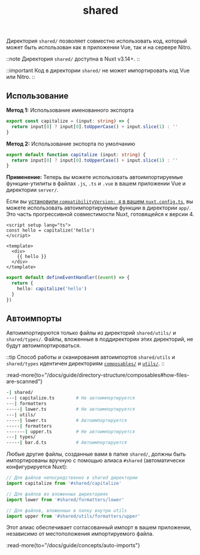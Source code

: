 ﻿---
title: 'shared'
head.title: 'shared/'
description: 'Используйте директорию shared/ для совместного использования функциональности между приложением Vue и сервером Nitro.'
navigation.icon: 'i-ph-folder'
---

Директория `shared/` позволяет совместно использовать код, который может быть использован как в приложении Vue, так и на сервере Nitro.

::note
Директория `shared/` доступна в Nuxt v3.14+.
::

::important
Код в директории `shared/` не может импортировать код Vue или Nitro.
::

## Использование

**Метод 1:** Использование именованного экспорта

```ts twoslash [shared/utils/capitalize.ts]
export const capitalize = (input: string) => {
  return input[0] ? input[0].toUpperCase() + input.slice(1) : ''
}
```

**Метод 2:** Использование экспорта по умолчанию

```ts twoslash [shared/utils/capitalize.ts]
export default function capitalize (input: string) {
  return input[0] ? input[0].toUpperCase() + input.slice(1) : ''
}
```

**Применение:** Теперь вы можете использовать автоимпортируемые функции-утилиты в файлах `.js`, `.ts` и `.vue` в вашем приложении Vue и директории `server/`.

Если вы [установили `compatibilityVersion: 4` в вашем `nuxt.config.ts`](/docs/getting-started/upgrade#opting-in-to-nuxt-4), вы можете использовать автоимпортируемые функции в директории `app/`. Это часть прогрессивной совместимости Nuxt, готовящейся к версии 4.

```vue [app.vue]
<script setup lang="ts">
const hello = capitalize('hello')
</script>

<template>
  <div>
    {{ hello }}
  </div>
</template>
```

```ts [server/api/hello.get.ts]
export default defineEventHandler((event) => {
  return {
    hello: capitalize('hello')
  }
})
```

## Автоимпорты

Автоимпортируются только файлы из директорий `shared/utils/` и `shared/types/`. Файлы, вложенные в поддиректории этих директорий, не будут автоимпортироваться.

::tip
Способ работы и сканирования автоимпортов `shared/utils` и `shared/types` идентичен директориям [`composables/`](/docs/guide/directory-structure/composables) и [`utils/`](/docs/guide/directory-structure/utils).
::

:read-more{to="/docs/guide/directory-structure/composables#how-files-are-scanned"}

```bash [Структура директории]
-| shared/
---| capitalize.ts        # Не автоимпортируется
---| formatters
-----| lower.ts           # Не автоимпортируется
---| utils/
-----| lower.ts           # Автоимпортируется
-----| formatters
-------| upper.ts         # Не автоимпортируется
---| types/
-----| bar.d.ts           # Автоимпортируется
```

Любые другие файлы, созданные вами в папке `shared/`, должны быть импортированы вручную с помощью алиаса `#shared` (автоматически конфигурируется Nuxt):

```ts
// Для файлов непосредственно в shared директории
import capitalize from '#shared/capitalize'

// Для файлов во вложенных директориях
import lower from '#shared/formatters/lower'

// Для файлов, вложенных в папку внутри utils
import upper from '#shared/utils/formatters/upper'
```

Этот алиас обеспечивает согласованный импорт в вашем приложении, независимо от местоположения импортируемого файла.

:read-more{to="/docs/guide/concepts/auto-imports"}
